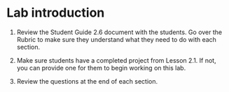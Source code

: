 # Lab introduction

1. Review the Student Guide 2.6 document with the students. Go over the Rubric to make sure they understand what they need to do with each section.
1. Make sure students have a completed project from Lesson 2.1. If not, you can provide one for them to begin working on this lab.
   
2. Review the questions at the end of each section.
